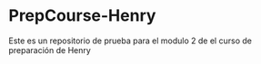 # PrepCourse-Henry
Este es un repositorio de prueba para el modulo 2 de el curso de preparación de Henry
